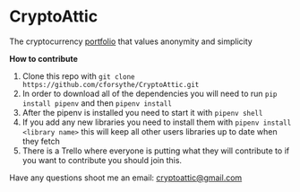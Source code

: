 # CryptoAttic
The cryptocurrency [portfolio](http://www.cryptoattic.com) that values anonymity and simplicity


**How to contribute**

1. Clone this repo with `git clone https://github.com/cforsythe/CryptoAttic.git`
2. In order to download all of the dependencies you will need to run `pip install pipenv` and then `pipenv install`
3. After the pipenv is installed you need to start it with `pipenv shell`
4. If you add any new libraries you need to install them with `pipenv install <library name>` this will keep all other users libraries up to date when they fetch
5. There is a Trello where everyone is putting what they will contribute to if you want to contribute you should join this.




Have any questions shoot me an email: cryptoattic@gmail.com
